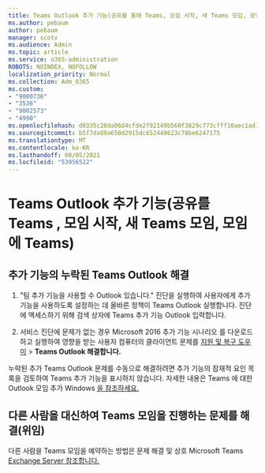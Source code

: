 ```yaml
---
title: Teams Outlook 추가 기능(공유를 통해 Teams, 모임 시작, 새 Teams 모임, 모임에 Teams)
ms.author: pebaum
author: pebaum
manager: scotv
ms.audience: Admin
ms.topic: article
ms.service: o365-administration
ROBOTS: NOINDEX, NOFOLLOW
localization_priority: Normal
ms.collection: Adm_O365
ms.custom:
- "9000736"
- "3536"
- "9002573"
- "4990"
ms.openlocfilehash: d8335c20da06d4cfde2f92149b560f3829c773cfff10aec1ad160b95049f7139
ms.sourcegitcommit: b5f7da89a650d2915dc652449623c78be6247175
ms.translationtype: MT
ms.contentlocale: ko-KR
ms.lasthandoff: 08/05/2021
ms.locfileid: "53956522"
---
```

# <a name="teams-outlook-add-in-share-to-teams--meet-now-new-teams-meeting-join-teams-meeting"></a>Teams Outlook 추가 기능(공유를 Teams , 모임 시작, 새 Teams 모임, 모임에 Teams)

## <a name="to-troubleshoot-a-missing-teams-outlook-add-in"></a>추가 기능의 누락된 Teams Outlook 해결

1. "팀 추가 기능을 사용할 수 Outlook 있습니다." 진단을 실행하여 사용자에게 추가 기능을 사용하도록 설정하는 데 올바른 정책이 Teams Outlook 실행합니다. 진단에 액세스하기  위해 검색 상자에 Teams 추가 기능 Outlook 입력합니다.

1. 서비스 진단에 문제가 없는 경우 Microsoft 2016 추가 기능 시나리오 를 다운로드하고 실행하여 영향을 받는 사용자 컴퓨터의 클라이언트 문제를 [지원 및 복구 도우미](https://aka.ms/SaRA-TeamsAddInScenario)  >  **Teams Outlook 해결합니다.**

누락된 추가 Teams Outlook 문제를 수동으로 해결하려면 추가 기능의 잠재적 요인 목록을 검토하여 Teams 추가 기능을 표시하지 않습니다. 자세한 내용은 Teams 에 대한 Outlook 모임 추가 Windows [을 참조하세요.](/microsoftteams/teams-add-in-for-outlook#teams-meeting-add-in-in-outlook-for-windows-does-not-show)

## <a name="to-troubleshoot-scheduling-a-teams-meeting-on-behalf-of-someone-else-delegate"></a>다른 사람을 대신하여 Teams 모임을 진행하는 문제를 해결(위임)

다른 사람을 Teams 모임을 예약하는 방법은 문제 해결 및 상호 Microsoft Teams [Exchange Server 참조합니다.](/microsoftteams/troubleshoot/known-issues/teams-exchange-interaction-issue)
